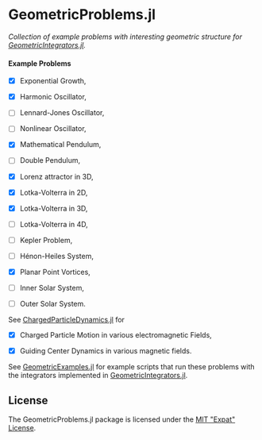 
# GeometricProblems.jl

*Collection of example problems with interesting geometric structure for
[GeometricIntegrators.jl](https://github.com/DDMGNI/GeometricIntegrators.jl).*


#### Example Problems

- [x] Exponential Growth,
- [x] Harmonic Oscillator,
- [ ] Lennard-Jones Oscillator,
- [ ] Nonlinear Oscillator,
- [x] Mathematical Pendulum,
- [ ] Double Pendulum,
- [x] Lorenz attractor in 3D,
- [x] Lotka-Volterra in 2D,
- [x] Lotka-Volterra in 3D,
- [ ] Lotka-Volterra in 4D,
- [ ] Kepler Problem,
- [ ] Hénon-Heiles System,
- [x] Planar Point Vortices,
- [ ] Inner Solar System,
- [ ] Outer Solar System.


See [ChargedParticleDynamics.jl](https://github.com/DDMGNI/ChargedParticleDynamics.jl) for

- [x] Charged Particle Motion in various electromagnetic Fields,
- [x] Guiding Center Dynamics in various magnetic fields.


See [GeometricExamples.jl](https://github.com/DDMGNI/GeometricExamples.jl) for
example scripts that run these problems with the integrators implemented in
[GeometricIntegrators.jl](https://github.com/DDMGNI/GeometricIntegrators.jl).


## License

The GeometricProblems.jl package is licensed under the [MIT "Expat" License](LICENSE.md).
